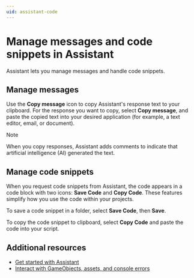 ```yaml
---
uid: assistant-code
---
```


# Manage messages and code snippets in Assistant

Assistant lets you manage messages and handle code snippets.

## Manage messages

Use the **Copy message** icon to copy Assistant's response text to your clipboard. For the response you want to copy, select **Copy message**, and paste the copied text into your desired application (for example, a text editor, email, or document).

> [!NOTE]
> When you copy responses, Assistant adds comments to indicate that artificial intelligence (AI) generated the text.

## Manage code snippets

When you request code snippets from Assistant, the code appears in a code block with two icons: **Save Code** and **Copy Code**. These features simplify how you use the code within your projects.

To save a code snippet in a folder, select **Save Code**, then **Save**.

To copy the code snippet to clipboard, select **Copy Code** and paste the code into your script.

## Additional resources

* [Get started with Assistant](xref:get-started)
* [Interact with GameObjects, assets, and console errors](xref:assistant-object-query)